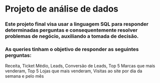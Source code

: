 # Projeto de análise de dados

### Este projeto final visa usar a linguagem SQL para responder determinadas perguntas e consequentemente resolver problemas de negócio, auxiliando a tomada de decisão.
### As queries tinham o objetivo de responder as seguintes perguntas:


Receita, Ticket Médio, Leads, Conversão de Leads, Top 5 Marcas que mais venderam, Top 5 Lojas que mais venderam, Visitas ao site por dia da semana e pelo mês

